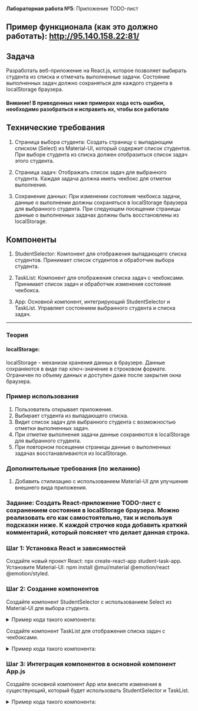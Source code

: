 **Лабораторная работа №5**: Приложение TODO-лист

## Пример функционала (как это должно работать): http://95.140.158.22:81/

## Задача
Разработать веб-приложение на React.js, которое позволяет выбирать студента из списка и отмечать выполненные задачи. Состояние выполненных задач должно сохраняться для каждого студента в localStorage браузера.

#### Внмание! В приведенных ниже примерах кода есть ошибки, необходимо разобраться и исправить их, чтобы все работало

## Технические требования
1. Страница выбора студента:
Создать страницу с выпадающим списком (Select) из Material-UI, который содержит список студентов.
При выборе студента из списка должен отобразиться список задач этого студента.

2. Страница задач:
Отображать список задач для выбранного студента.
Каждая задача должна иметь чекбокс для отметки выполнения.

3. Сохранение данных:
При изменении состояния чекбокса задачи, данные о выполнении должны сохраняться в localStorage браузера для выбранного студента.
При следующем посещении страницы данные о выполненных задачах должны быть восстановлены из localStorage.

## Компоненты
1. StudentSelector:
Компонент для отображения выпадающего списка студентов.
Принимает список студентов и обработчик выбора студента.

2. TaskList:
Компонент для отображения списка задач с чекбоксами.
Принимает список задач и обработчик изменения состояния чекбокса.

3. App:
Основной компонент, интегрирующий StudentSelector и TaskList.
Управляет состоянием выбранного студента и списка задач.

---

### Теория
#### localStorage:
localStorage - механизм хранения данных в браузере.
Данные сохраняются в виде пар ключ-значение в строковом формате.
Ограничен по объему данных и доступен даже после закрытия окна браузера.

### Пример использования
1. Пользователь открывает приложение.
2. Выбирает студента из выпадающего списка.
3. Видит список задач для выбранного студента с возможностью отметки выполненных задач.
4. При отметке выполнения задачи данные сохраняются в localStorage для выбранного студента.
5. При повторном посещении страницы данные о выполненных задачах восстанавливаются из localStorage.

### Дополнительные требования (по желанию)
1. Добавить стилизацию с использованием Material-UI для улучшения внешнего вида приложения.

### Задание: Создать React-приложение TODO-лист с сохранением состояния в localStorage браузера. Можно реализовать его как самостоятельно, так и используя подсказки ниже. К каждой строчке кода добавить краткий комментарий, который поясняет что делает данная строка.

### Шаг 1: Установка React и зависимостей
Создайте новый проект React: npx create-react-app student-task-app.
Установите Material-UI: npm install @mui/material @emotion/react @emotion/styled.
### Шаг 2: Создание компонентов
Создайте компонент StudentSelector с использованием Select из Material-UI для выбора студента.

<details>
  <summary>Пример кода такого компонента:</summary>

```javascript
// StudentSelector.jsx
import React, { useState } from 'react';
import Select from '@mui/material/Select';
import MenuItem from '@mui/material/MenuItem';

const StudentSelector = ({ students, onSelect }) => {
  const [selectedStudent, setSelectedStudent] = useState('');

  const handleChange = (event) => {
    const selectedStudent = event.target.value;
    setSelectedStudent(selectedStudent);
    onSelect(selectedStudent);
  };

  return (
    <Select value={selectedStudent} onChange={handleChange}>
      {students.map((student) => (
        <MenuItem key={student.id} value={student.id}>
          {student.name}
        </MenuItem>
      ))}
    </Select>
  );
};

export default StudentSelector;

```
</details>


Создайте компонент TaskList для отображения списка задач с чекбоксами.

<details>
  <summary>Пример кода такого компонента:</summary>
  
```javascript
// TaskList.jsx
import React from 'react';
import Checkbox from '@mui/material/Checkbox';
import FormControlLabel from '@mui/material/FormControlLabel';

const TaskList = ({ tasks, onCheckboxChange }) => {
  return (
    <div>
      {tasks.map((task) => (
        <FormControlLabel
          key={task.id}
          control={
            <Checkbox
              checked={task.completed}
              onChange={() => onCheckboxChange(task.id)}
            />
          }
          label={task.description}
        />
      ))}
    </div>
  );
};

export default TaskList;
```
  
</details>

### Шаг 3: Интеграция компонентов в основной компонент App.js
Создайте основной компонент App или внесите изменения в существующий, который будет использовать StudentSelector и TaskList.



<details>
  <summary>Пример кода такого компонента:</summary>
  
```javascript
// App.js
import React, { useState, useEffect } from 'react';
import StudentSelector from './StudentSelector';
import TaskList from './TaskList';

const App = () => {
  const students = [
    { id: '1', name: 'Студент 1' },
    { id: '2', name: 'Студент 2' },
    // Добавьте других студентов по необходимости
  ];

  const [selectedStudent, setSelectedStudent] = useState('');
  const [tasks, setTasks] = useState([]);

  useEffect(() => {
    // Получение данных из localStorage при монтировании компонента
    const savedTasks = JSON.parse(localStorage.getItem(selectedStudent)) || [];
    setTasks(savedTasks);
  }, [selectedStudent]);

  const handleStudentSelect = (studentId) => {
    setSelectedStudent(studentId);
  };

  const handleCheckboxChange = (taskId) => {
    // Обновление состояния задач и сохранение в localStorage
    const updatedTasks = tasks.map((task) =>
      task.id === taskId ? { ...task, completed: !task.completed } : task
    );
    setTasks(updatedTasks);
    localStorage.setItem(selectedStudent, JSON.stringify(updatedTasks));
  };

  return (
    <div>
      <StudentSelector students={students} onSelect={handleStudentSelect} />
      <TaskList tasks={tasks} onCheckboxChange={handleCheckboxChange} />
    </div>
  );
};

export default App;

```
</details>
